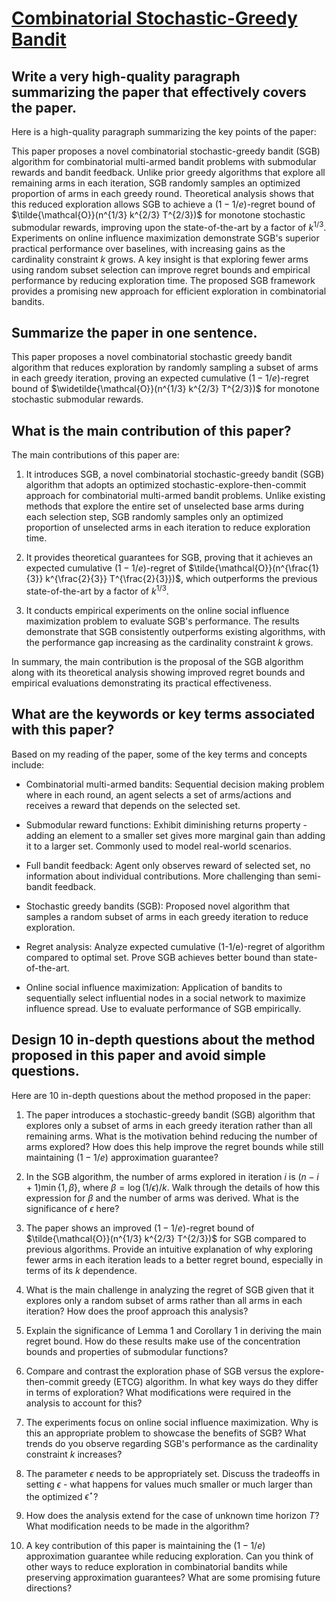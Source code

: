 # [Combinatorial Stochastic-Greedy Bandit](https://arxiv.org/abs/2312.08057)

## Write a very high-quality paragraph summarizing the paper that effectively covers the paper.

 Here is a high-quality paragraph summarizing the key points of the paper:

This paper proposes a novel combinatorial stochastic-greedy bandit (SGB) algorithm for combinatorial multi-armed bandit problems with submodular rewards and bandit feedback. Unlike prior greedy algorithms that explore all remaining arms in each iteration, SGB randomly samples an optimized proportion of arms in each greedy round. Theoretical analysis shows that this reduced exploration allows SGB to achieve a $(1-1/e)$-regret bound of $\tilde{\mathcal{O}}(n^{1/3} k^{2/3} T^{2/3})$ for monotone stochastic submodular rewards, improving upon the state-of-the-art by a factor of $k^{1/3}$. Experiments on online influence maximization demonstrate SGB's superior practical performance over baselines, with increasing gains as the cardinality constraint $k$ grows. A key insight is that exploring fewer arms using random subset selection can improve regret bounds and empirical performance by reducing exploration time. The proposed SGB framework provides a promising new approach for efficient exploration in combinatorial bandits.


## Summarize the paper in one sentence.

 This paper proposes a novel combinatorial stochastic greedy bandit algorithm that reduces exploration by randomly sampling a subset of arms in each greedy iteration, proving an expected cumulative $(1-1/e)$-regret bound of $\widetilde{\mathcal{O}}(n^{1/3} k^{2/3} T^{2/3})$ for monotone stochastic submodular rewards.


## What is the main contribution of this paper?

 The main contributions of this paper are:

1. It introduces SGB, a novel combinatorial stochastic-greedy bandit (SGB) algorithm that adopts an optimized stochastic-explore-then-commit approach for combinatorial multi-armed bandit problems. Unlike existing methods that explore the entire set of unselected base arms during each selection step, SGB randomly samples only an optimized proportion of unselected arms in each iteration to reduce exploration time.

2. It provides theoretical guarantees for SGB, proving that it achieves an expected cumulative $(1-1/e)$-regret of $\tilde{\mathcal{O}}(n^{\frac{1}{3}} k^{\frac{2}{3}} T^{\frac{2}{3}})$, which outperforms the previous state-of-the-art by a factor of $k^{1/3}$. 

3. It conducts empirical experiments on the online social influence maximization problem to evaluate SGB's performance. The results demonstrate that SGB consistently outperforms existing algorithms, with the performance gap increasing as the cardinality constraint $k$ grows.

In summary, the main contribution is the proposal of the SGB algorithm along with its theoretical analysis showing improved regret bounds and empirical evaluations demonstrating its practical effectiveness.


## What are the keywords or key terms associated with this paper?

 Based on my reading of the paper, some of the key terms and concepts include:

- Combinatorial multi-armed bandits: Sequential decision making problem where in each round, an agent selects a set of arms/actions and receives a reward that depends on the selected set. 

- Submodular reward functions: Exhibit diminishing returns property - adding an element to a smaller set gives more marginal gain than adding it to a larger set. Commonly used to model real-world scenarios.

- Full bandit feedback: Agent only observes reward of selected set, no information about individual contributions. More challenging than semi-bandit feedback.

- Stochastic greedy bandits (SGB): Proposed novel algorithm that samples a random subset of arms in each greedy iteration to reduce exploration.

- Regret analysis: Analyze expected cumulative (1-1/e)-regret of algorithm compared to optimal set. Prove SGB achieves better bound than state-of-the-art.

- Online social influence maximization: Application of bandits to sequentially select influential nodes in a social network to maximize influence spread. Use to evaluate performance of SGB empirically.


## Design 10 in-depth questions about the method proposed in this paper and avoid simple questions.

 Here are 10 in-depth questions about the method proposed in the paper:

1) The paper introduces a stochastic-greedy bandit (SGB) algorithm that explores only a subset of arms in each greedy iteration rather than all remaining arms. What is the motivation behind reducing the number of arms explored? How does this help improve the regret bounds while still maintaining $(1-1/e)$ approximation guarantee?

2) In the SGB algorithm, the number of arms explored in iteration $i$ is $(n-i+1)\min\{1, \beta\}$, where $\beta = \log(1/\epsilon)/k$. Walk through the details of how this expression for $\beta$ and the number of arms was derived. What is the significance of $\epsilon$ here?

3) The paper shows an improved $(1-1/e)$-regret bound of $\tilde{\mathcal{O}}(n^{1/3} k^{2/3} T^{2/3})$ for SGB compared to previous algorithms. Provide an intuitive explanation of why exploring fewer arms in each iteration leads to a better regret bound, especially in terms of its $k$ dependence.

4) What is the main challenge in analyzing the regret of SGB given that it explores only a random subset of arms rather than all arms in each iteration? How does the proof approach this analysis?

5) Explain the significance of Lemma 1 and Corollary 1 in deriving the main regret bound. How do these results make use of the concentration bounds and properties of submodular functions? 

6) Compare and contrast the exploration phase of SGB versus the explore-then-commit greedy (ETCG) algorithm. In what key ways do they differ in terms of exploration? What modifications were required in the analysis to account for this?

7) The experiments focus on online social influence maximization. Why is this an appropriate problem to showcase the benefits of SGB? What trends do you observe regarding SGB's performance as the cardinality constraint $k$ increases?

8) The parameter $\epsilon$ needs to be appropriately set. Discuss the tradeoffs in setting $\epsilon$ - what happens for values much smaller or much larger than the optimized $\epsilon^{\star}$? 

9) How does the analysis extend for the case of unknown time horizon $T$? What modification needs to be made in the algorithm?

10) A key contribution of this paper is maintaining the $(1-1/e)$ approximation guarantee while reducing exploration. Can you think of other ways to reduce exploration in combinatorial bandits while preserving approximation guarantees? What are some promising future directions?
